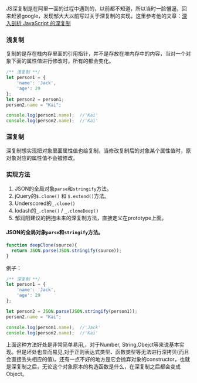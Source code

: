 JS深复制是在阿里一面的过程中遇到的，以前都不知道，所以当时一脸懵逼，回来赶紧google，发现邹大大以前写过关于深复制的实现，这里参考他的文章：[深入剖析 JavaScript 的深复制](http://jerryzou.com/posts/dive-into-deep-clone-in-javascript/)

### 浅复制

复制的是存在栈内存里面的引用指针，并不是存放在堆内存中的内容，当对一个对象下面的属性值进行修改时，所有的都会变化。


```js
/** 浅复制 **/
let person1 = {
    'name': 'Jack',
    'age': 29
};
let person2 = person1;
person2.name = "Kai";

console.log(person1.name);  //'Kai'
console.log(person2.name);  //'Kai'
```

### 深复制

深复制想实现把对象里面属性值也给复制，当修改复制后的对象某个属性值时，原对象对应的属性值不会被修改。

### 实现方法

1. JSON的全局对象`parse`和`stringify`方法。
2. jQuery的`$.clone()` 和 `$.extend()`方法。
3. Underscored的`_.clone()`
4. lodash的`_.clone()` / `_.cloneDeep()`
5. 邹润阳建议的拥抱未来的深复制方法，直接定义在prototype上面。

#### JSON的全局对象`parse`和`stringify`方法。


```js
function deepClone(source){
  return JSON.parse(JSON.stringify(source));
}
```
例子：


```js
/** 深复制 **/
let person1 = {
    'name': 'Jack',
    'age': 29
};

let person2 = JSON.parse(JSON.stringify(person1));
person2.name = "Kai";

console.log(person1.name);  //'Jack'
console.log(person2.name);  //'Kai'
```

上面这种方法好处是非常简单易用,，对于Number, String,Obejct等来说基本实现。但是坏处也显而易见,对于正则表达式类型、函数类型等无法进行深拷贝(而且会直接丢失相应的值)。还有一点不好的地方是它会抛弃对象的constructor，也就是深复制之后，无论这个对象原本的构造函数是什么，在深复制之后都会变成Object。






